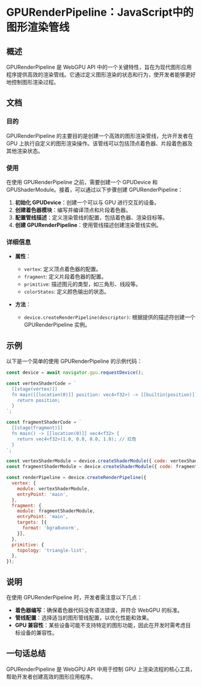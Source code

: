 <!--
Meta Description: # GPURenderPipeline：JavaScript中的图形渲染管线 ## 概述 GPURenderPipeline 是 WebGPU API 中的一个关键特性，旨在为现代图形应用程序提供高效的渲染管线。它通过定义图形渲染的状态和行为，使开发者能够更好地控制图形渲染过程。 ## 文档 ###...
Meta Keywords: gpurenderpipeline, const, gpu, device, main
-->

# GPURenderPipeline：JavaScript中的图形渲染管线

## 概述
GPURenderPipeline 是 WebGPU API 中的一个关键特性，旨在为现代图形应用程序提供高效的渲染管线。它通过定义图形渲染的状态和行为，使开发者能够更好地控制图形渲染过程。

## 文档
### 目的
GPURenderPipeline 的主要目的是创建一个高效的图形渲染管线，允许开发者在 GPU 上执行自定义的图形渲染操作。该管线可以包括顶点着色器、片段着色器及其他渲染状态。

### 使用
在使用 GPURenderPipeline 之前，需要创建一个 GPUDevice 和 GPUShaderModule。接着，可以通过以下步骤创建 GPURenderPipeline：

1. **初始化 GPUDevice**：创建一个可以与 GPU 进行交互的设备。
2. **创建着色器模块**：编写并编译顶点和片段着色器。
3. **配置管线描述**：定义渲染管线的配置，包括着色器、渲染目标等。
4. **创建 GPURenderPipeline**：使用管线描述创建渲染管线实例。

### 详细信息
- **属性**：
  - `vertex`: 定义顶点着色器的配置。
  - `fragment`: 定义片段着色器的配置。
  - `primitive`: 描述图元的类型，如三角形、线段等。
  - `colorStates`: 定义颜色输出的状态。

- **方法**：
  - `device.createRenderPipeline(descriptor)`: 根据提供的描述符创建一个 GPURenderPipeline 实例。

## 示例
以下是一个简单的使用 GPURenderPipeline 的示例代码：

```javascript
const device = await navigator.gpu.requestDevice();

const vertexShaderCode = `
  [[stage(vertex)]]
  fn main([[location(0)]] position: vec4<f32>) -> [[builtin(position)]] vec4<f32> {
    return position;
  }
`;

const fragmentShaderCode = `
  [[stage(fragment)]]
  fn main() -> [[location(0)]] vec4<f32> {
    return vec4<f32>(1.0, 0.0, 0.0, 1.0); // 红色
  }
`;

const vertexShaderModule = device.createShaderModule({ code: vertexShaderCode });
const fragmentShaderModule = device.createShaderModule({ code: fragmentShaderCode });

const renderPipeline = device.createRenderPipeline({
  vertex: {
    module: vertexShaderModule,
    entryPoint: 'main',
  },
  fragment: {
    module: fragmentShaderModule,
    entryPoint: 'main',
    targets: [{
      format: 'bgra8unorm',
    }],
  },
  primitive: {
    topology: 'triangle-list',
  },
});
```

## 说明
在使用 GPURenderPipeline 时，开发者需注意以下几点：
- **着色器编写**：确保着色器代码没有语法错误，并符合 WebGPU 的标准。
- **管线配置**：选择适当的图形管线配置，以优化性能和效果。
- **GPU 兼容性**：某些设备可能不支持特定的图形功能，因此在开发时需考虑目标设备的兼容性。

## 一句话总结
GPURenderPipeline 是 WebGPU API 中用于控制 GPU 上渲染流程的核心工具，帮助开发者创建高效的图形应用程序。